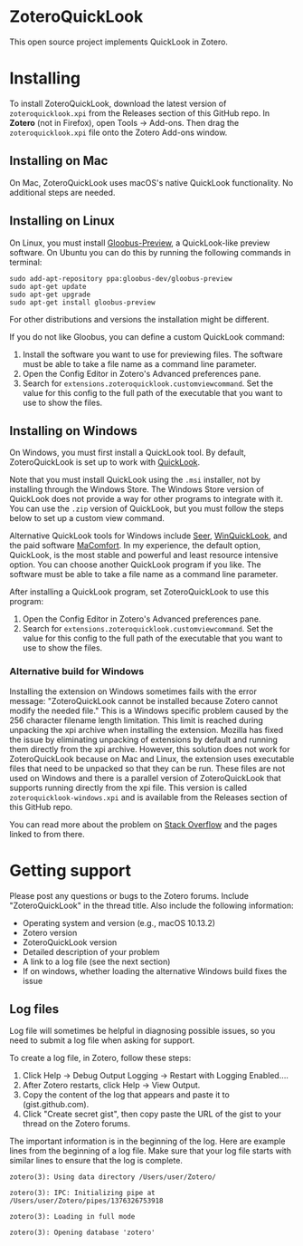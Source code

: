 ZoteroQuickLook
===============

This open source project implements QuickLook in Zotero.

# Installing

To install ZoteroQuickLook, download the latest version of `zoteroquicklook.xpi` from the Releases section of this GitHub repo. In **Zotero** (not in Firefox), open Tools -> Add-ons. Then drag the `zoteroquicklook.xpi` file onto the Zotero Add-ons window.

## Installing on Mac
On Mac, ZoteroQuickLook uses macOS's native QuickLook functionality. No additional steps are needed.

## Installing on Linux

On Linux, you must install [Gloobus-Preview](https://launchpad.net/gloobus-preview), a QuickLook-like preview software. On Ubuntu you can do this by running the following commands in terminal:

```
sudo add-apt-repository ppa:gloobus-dev/gloobus-preview
sudo apt-get update
sudo apt-get upgrade
sudo apt-get install gloobus-preview
```

For other distributions and versions the installation might be different.

If you do not like Gloobus, you can define a custom QuickLook command:
 1. Install the software you want to use for previewing files. The software must be able to take a file name as a command line parameter.
 1. Open the Config Editor in Zotero's Advanced preferences pane.
 1. Search for `extensions.zoteroquicklook.customviewcommand`. Set the value for this config to the full path of the executable that you want to use to show the files.

## Installing on Windows

On Windows, you must first install a QuickLook tool. By default, ZoteroQuickLook is set up to work with [QuickLook](https://github.com/QL-Win/QuickLook/releases). 

Note that you must install QuickLook using the `.msi` installer, not by installing through the Windows Store. The Windows Store version of QuickLook does not provide a way for other programs to integrate with it. You can use the `.zip` version of QuickLook, but you must follow the steps below to set up a custom view command.

Alternative QuickLook tools for Windows include [Seer](http://1218.io), [WinQuickLook](https://github.com/shibayan/WinQuickLook), and the paid software [MaComfort](https://leonardo.re/macomfort/). In my experience, the default option, QuickLook, is the most stable and powerful and least resource intensive option. You can choose another QuickLook program if you like. The software must be able to take a file name as a command line parameter.

After installing a QuickLook program, set ZoteroQuickLook to use this program:
 1. Open the Config Editor in Zotero's Advanced preferences pane.
 1. Search for `extensions.zoteroquicklook.customviewcommand`. Set the value for this config to the full path of the executable that you want to use to show the files.

### Alternative build for Windows

Installing the extension on Windows sometimes fails with the error message: "ZoteroQuickLook cannot be installed because Zotero cannot modify the needed file." This is a Windows specific problem caused by the 256 character filename length limitation. This limit is reached during unpacking the xpi archive when installing the extension. Mozilla has fixed the issue by eliminating unpacking of extensions by default and running them directly from the xpi archive. However, this solution does not work for ZoteroQuickLook because on Mac and Linux, the extension uses executable files that need to be unpacked so that they can be run. These files are not used on Windows and there is a parallel version of ZoteroQuickLook that supports running directly from the xpi file. This version is called `zoteroquicklook-windows.xpi` and is available from the Releases section of this GitHub repo.

You can read more about the problem on [Stack Overflow](http://stackoverflow.com/questions/7872489/addon-cannot-be-installed-by-an-error-of-not-be-able-to-modify-the-needed-file) and the pages linked to from there.

# Getting support

Please post any questions or bugs to the Zotero forums. Include "ZoteroQuickLook" in the thread title. Also include the following information:
 - Operating system and version (e.g., macOS 10.13.2)
 - Zotero version
 - ZoteroQuickLook version
 - Detailed description of your problem
 - A link to a log file (see the next section)
 - If on windows, whether loading the alternative Windows build fixes the issue

## Log files

Log file will sometimes be helpful in diagnosing possible issues, so you need to submit a log file when asking for support.

To create a log file, in Zotero, follow these steps:
 1. Click Help -> Debug Output Logging -> Restart with Logging Enabled….
 1. After Zotero restarts, click Help -> View Output.
 1. Copy the content of the log that appears and paste it to (gist.github.com).
 1. Click "Create secret gist", then copy paste the URL of the gist to your thread on the Zotero forums.

The important information is in the beginning of the log. Here are example lines from the beginning of a log file. Make sure that your log file starts with similar lines to ensure that the log is complete.

```
zotero(3): Using data directory /Users/user/Zotero/

zotero(3): IPC: Initializing pipe at /Users/user/Zotero/pipes/1376326753918

zotero(3): Loading in full mode

zotero(3): Opening database 'zotero'
```
